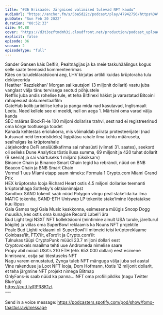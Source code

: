 ```yaml
---
title: "#36 Erisaade: Järgmised valimised tulevad NFT kaudu"
audioUrl: "https://anchor.fm/s/5ba5d22c/podcast/play/47942756/https%3A%2F%2Fd3ctxlq1ktw2nl.cloudfront.net%2Fstaging%2F2022-1-20%2Fcf64baaa-14a3-8404-2658-4f9311a840d2.m4a"
pubDate: "Sun Feb 20 2022"
duration: "00:52:33"
size: 94.88 
cover: "https://d3t3ozftmdmh3i.cloudfront.net/production/podcast_uploaded_episode/15275939/15275939-1671392290571-3dc33fea2ea0b.jpg"
explicit: false
episode: 36
season: 2
episodeType: "full"
---
```


Sander Gansen käis Delfi’s, Pealtnägijas ja ka meie taskuhäälingus kogus selle saate teemasid kommenteerimas\
Käes on tuludeklaratsiooni aeg, LHV kirjutas artikli kuidas krüptoraha tulu deklareerida\
Heather 'Razzlekhan' Morgan sai kautsjoni (3 miljonit dollarit) vastu juba vanglast välja tänu tervisega seotud põhjustele\
Netflix juba andis rohelise tule, et teha Bitfinexi häkist ja varastatud Bitcoini rahapesust dokumentaalfilm\
GateHub kolib juriidilise keha ja panga mida nad kasutavad, Inglismaalt Leetu. Need kellele see ei meeldi, neil on aega 1. Märtsini oma varad välja kanda\
SEC määras BlockFi-le 100 miljoni dollarise trahvi, sest nad ei registreerinud oma kõrge tootlusega toodet\
Kanada kehtestas eriolukorra, mis võimaldab piirata protesteerijatel (nad kutsuvad neid terroristideks) ligipääsu rahale ilma kohtu määruseta, sealhulgas ka krüptorahale\
Järjekordne DeFi analüütikafirma sai rahasüsti (viimati 31. saates), seekord oli selleks Dune Analytics tõstis ilusa summa, 69 miljonit ja 420 tuhat dollarit (B seeria) ja sai väärtuseks 1 miljard (üksiksarv)\
Binance Chain ja Binance Smart Chain tegid ka rebrändi, nüüd on BNB Beacon Chain ja BNB Smart Chain\
Vormel 1 uus Miami etapp saam nimeks: Formula 1 Crypto.com Miami Grand Prix\
HEX krüptoraha looja Richard Heart ostis 4.5 miljoni dollarise teemanti krüptorahaga Sotheby's oktsionimajast\
Sandbox SAND tokenit saab nüüd Polygon võrgu peal stake’ida ka ilma MATIC tokenita, SAND-ETH Uniswap LP tokenite stake’imine lõpetatakse kuu lõpus\
Gala Games tegi Gala Music keskkonna, esimesena müügis Snoop Dogg muusika, kes ostis oma kunagise Record Label'i ära\
Bud Light tegi N3XT NFT kollektsiooni (mintimine ainult USA turule, järelturul kõigile) ja viitas oma SuperBowl reklaamis ka Nouns NFT projektile\
Peale Bud Lighti reklaami oli SuperBowl'il mitmeid teisi krüptoreklaame Coinbase’ilt, FTX’ilt, eToro’lt ja Crypto.com’ilt\
Tulnukas tüüpi CryptoPunk müüdi 23.7 miljoni dollari eest\
Cryptovoxels maailma tehti uue Andromeda nimelise saare\
Propy abil müüdi USA's 210 ETH (ehk 653 000 dollari) eest esimene kinnisvara, ostja sai tõestuseks NFT\
Nagu varem ennustatud, Zynga tuleb NFT mänguga välja juba sel aastal\
Vine rakenduse ja Loot NFT looja, Dom Hofmann, tõstis 12 miljonit dollarit, et teha järgmine NFT projekt nimega Blitmap\
OnlyFans-is saab nüüd ka panna… NFT oma profiilipildiks (nagu Twitter Blue'ga)\
https://cutt.ly/RPR8K1z\
\
--- \
\
Send in a voice message: https://podcasters.spotify.com/pod/show/fomo-taastusravi/message